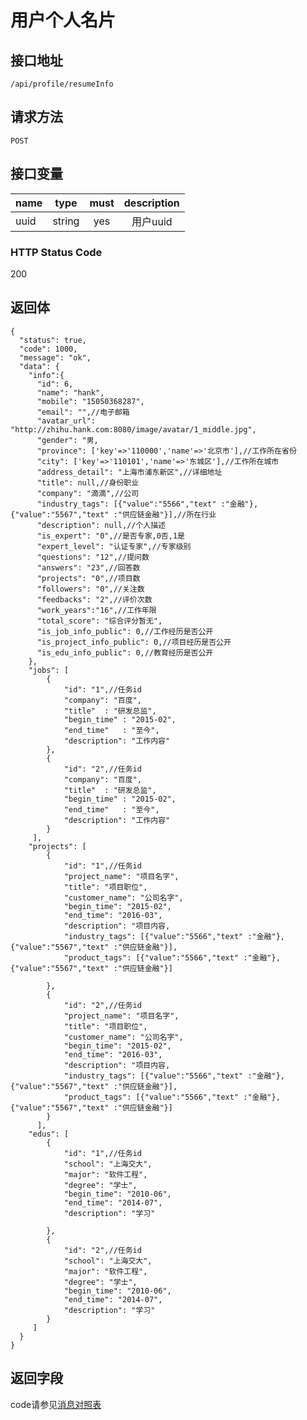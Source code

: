 # 用户个人名片

## 接口地址

`/api/profile/resumeInfo`

## 请求方法

```POST ```

## 接口变量

| name     | type     | must     | description |
|----------|:--------:|:--------:|:--------:|
| uuid | string   | yes      | 用户uuid |


### HTTP Status Code

200

## 返回体

```json5
{
  "status": true,
  "code": 1000,
  "message": "ok",
  "data": {
    "info":{
      "id": 6,
      "name": "hank",
      "mobile": "15050368287",
      "email": "",//电子邮箱
      "avatar_url": "http://zhihu.hank.com:8080/image/avatar/1_middle.jpg",
      "gender": "男,
      "province": ['key'=>'110000','name'=>'北京市'],//工作所在省份
      "city": ['key'=>'110101','name'=>'东城区'],//工作所在城市
      "address_detail": "上海市浦东新区",//详细地址
      "title": null,//身份职业
      "company": "滴滴",//公司
      "industry_tags": [{"value":"5566","text" :"金融"},{"value":"5567","text" :"供应链金融"}],//所在行业
      "description": null,//个人描述
      "is_expert": "0",//是否专家,0否,1是
      "expert_level": "认证专家",//专家级别
      "questions": "12",//提问数
      "answers": "23",//回答数
      "projects": "0",//项目数
      "followers": "0",//关注数
      "feedbacks": "2",//评价次数
      "work_years":"16",//工作年限
      "total_score": "综合评分暂无",
      "is_job_info_public": 0,//工作经历是否公开
      "is_project_info_public": 0,//项目经历是否公开
      "is_edu_info_public": 0,//教育经历是否公开
    },
    "jobs": [
        {
            "id": "1",//任务id
            "company": "百度",
            "title"  : "研发总监",
            "begin_time" : "2015-02",
            "end_time"   : "至今",
            "description": "工作内容"
        },
        {
            "id": "2",//任务id
            "company": "百度",
            "title"  : "研发总监",
            "begin_time" : "2015-02",
            "end_time"   : "至今",
            "description": "工作内容"
        }
     ],
    "projects": [
        {
            "id": "1",//任务id
            "project_name": "项目名字",
            "title": "项目职位",
            "customer_name": "公司名字",
            "begin_time": "2015-02",
            "end_time": "2016-03",
            "description": "项目内容,
            "industry_tags": [{"value":"5566","text" :"金融"},{"value":"5567","text" :"供应链金融"}],
            "product_tags": [{"value":"5566","text" :"金融"},{"value":"5567","text" :"供应链金融"}]
            
        },
        {
            "id": "2",//任务id
            "project_name": "项目名字",
            "title": "项目职位",
            "customer_name": "公司名字",
            "begin_time": "2015-02",
            "end_time": "2016-03",
            "description": "项目内容,
            "industry_tags": [{"value":"5566","text" :"金融"},{"value":"5567","text" :"供应链金融"}],
            "product_tags": [{"value":"5566","text" :"金融"},{"value":"5567","text" :"供应链金融"}]
        }
      ],
    "edus": [
        {
            "id": "1",//任务id
            "school": "上海交大",
            "major": "软件工程",
            "degree": "学士",
            "begin_time": "2010-06",
            "end_time": "2014-07",
            "description": "学习"
            
        },
        {
            "id": "2",//任务id
            "school": "上海交大",
            "major": "软件工程",
            "degree": "学士",
            "begin_time": "2010-06",
            "end_time": "2014-07",
            "description": "学习"
        }
     ]
  }
}
```

## 返回字段



code请参见[消息对照表](消息对照表.md)
